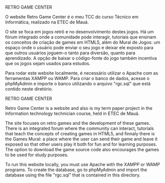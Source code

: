 RETRO GAME CENTER

O website Retro Game Center é o meu TCC do curso Técnico em Informática, realizado na ETEC de Mauá.

O site se foca em jogos retrô e no desenvolvimento destes jogos.
Há um fórum integrado onde a comunidade pode interagir, tutoriais que ensinam os conceitos de criação de games em HTML5,
além do Mural de Jogos: um espaço onde o usuário pode enviar o seu jogo e deixar ele exposto para que outros usuários joguem-o tanto para diversão, quanto para aprendizado.
A opção de baixar o código-fonte do jogo também incentiva que os jogos sejam usados para estudos.

Para rodar este website localmente, é necessário utilizar o Apache com as ferramentas XAMPP ou WAMP.
Para criar o banco de dados, acesse o phpMyAdmin e importe o banco utilizando o arquivo "rgc.sql" que está contido neste diretório.


RETRO GAME CENTER

Retro Game Center is a website and also is my term paper project in the Information technology technician course, held in ETEC de Mauá.

The site focuses on retro games and the development of these games.
There is an integrated forum where the community can interact, tutorials that teach the concepts of creating games in HTML5,
and finnaly there is the Games Mural: a place where the user can send their game and leave it exposed so that other users play it both for fun and for learning purposes.
The option to download the game source code also encourages the games to be used for study purposes.

To run this website locally, you must use Apache with the XAMPP or WAMP programs.
To create the database, go to phpMyAdmin and import the database using the file "rgc.sql" that is contained in this directory.
